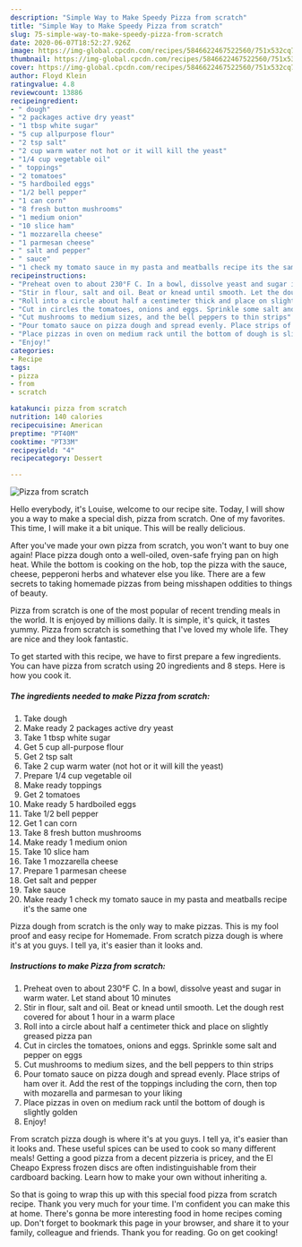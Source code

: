 ```yaml
---
description: "Simple Way to Make Speedy Pizza from scratch"
title: "Simple Way to Make Speedy Pizza from scratch"
slug: 75-simple-way-to-make-speedy-pizza-from-scratch
date: 2020-06-07T18:52:27.926Z
image: https://img-global.cpcdn.com/recipes/5846622467522560/751x532cq70/pizza-from-scratch-recipe-main-photo.jpg
thumbnail: https://img-global.cpcdn.com/recipes/5846622467522560/751x532cq70/pizza-from-scratch-recipe-main-photo.jpg
cover: https://img-global.cpcdn.com/recipes/5846622467522560/751x532cq70/pizza-from-scratch-recipe-main-photo.jpg
author: Floyd Klein
ratingvalue: 4.8
reviewcount: 13886
recipeingredient:
- " dough"
- "2 packages active dry yeast"
- "1 tbsp white sugar"
- "5 cup allpurpose flour"
- "2 tsp salt"
- "2 cup warm water not hot or it will kill the yeast"
- "1/4 cup vegetable oil"
- " toppings"
- "2 tomatoes"
- "5 hardboiled eggs"
- "1/2 bell pepper"
- "1 can corn"
- "8 fresh button mushrooms"
- "1 medium onion"
- "10 slice ham"
- "1 mozzarella cheese"
- "1 parmesan cheese"
- " salt and pepper"
- " sauce"
- "1 check my tomato sauce in my pasta and meatballs recipe its the same one"
recipeinstructions:
- "Preheat oven to about 230°F C. In a bowl, dissolve yeast and sugar in warm water. Let stand about 10 minutes"
- "Stir in flour, salt and oil. Beat or knead until smooth. Let the dough rest covered for about 1 hour in a warm place"
- "Roll into a circle about half a centimeter thick and place on slightly greased pizza pan"
- "Cut in circles the tomatoes, onions and eggs. Sprinkle some salt and pepper on eggs"
- "Cut mushrooms to medium sizes, and the bell peppers to thin strips"
- "Pour tomato sauce on pizza dough and spread evenly. Place strips of ham over it. Add the rest of the toppings including the corn, then top with mozarella and parmesan to your liking"
- "Place pizzas in oven on medium rack until the bottom of dough is slightly golden"
- "Enjoy!"
categories:
- Recipe
tags:
- pizza
- from
- scratch

katakunci: pizza from scratch 
nutrition: 140 calories
recipecuisine: American
preptime: "PT40M"
cooktime: "PT33M"
recipeyield: "4"
recipecategory: Dessert

---
```



![Pizza from scratch](https://img-global.cpcdn.com/recipes/5846622467522560/751x532cq70/pizza-from-scratch-recipe-main-photo.jpg)

Hello everybody, it's Louise, welcome to our recipe site. Today, I will show you a way to make a special dish, pizza from scratch. One of my favorites. This time, I will make it a bit unique. This will be really delicious.

After you&#39;ve made your own pizza from scratch, you won&#39;t want to buy one again! Place pizza dough onto a well-oiled, oven-safe frying pan on high heat. While the bottom is cooking on the hob, top the pizza with the sauce, cheese, pepperoni herbs and whatever else you like. There are a few secrets to taking homemade pizzas from being misshapen oddities to things of beauty.

Pizza from scratch is one of the most popular of recent trending meals in the world. It is enjoyed by millions daily. It is simple, it's quick, it tastes yummy. Pizza from scratch is something that I've loved my whole life. They are nice and they look fantastic.


To get started with this recipe, we have to first prepare a few ingredients. You can have pizza from scratch using 20 ingredients and 8 steps. Here is how you cook it.

<!--inarticleads1-->

##### The ingredients needed to make Pizza from scratch:

1. Take  dough
1. Make ready 2 packages active dry yeast
1. Take 1 tbsp white sugar
1. Get 5 cup all-purpose flour
1. Get 2 tsp salt
1. Take 2 cup warm water (not hot or it will kill the yeast)
1. Prepare 1/4 cup vegetable oil
1. Make ready  toppings
1. Get 2 tomatoes
1. Make ready 5 hardboiled eggs
1. Take 1/2 bell pepper
1. Get 1 can corn
1. Take 8 fresh button mushrooms
1. Make ready 1 medium onion
1. Take 10 slice ham
1. Take 1 mozzarella cheese
1. Prepare 1 parmesan cheese
1. Get  salt and pepper
1. Take  sauce
1. Make ready 1 check my tomato sauce in my pasta and meatballs recipe it&#39;s the same one


Pizza dough from scratch is the only way to make pizzas. This is my fool proof and easy recipe for Homemade. From scratch pizza dough is where it&#39;s at you guys. I tell ya, it&#39;s easier than it looks and. 

<!--inarticleads2-->

##### Instructions to make Pizza from scratch:

1. Preheat oven to about 230°F C. In a bowl, dissolve yeast and sugar in warm water. Let stand about 10 minutes
1. Stir in flour, salt and oil. Beat or knead until smooth. Let the dough rest covered for about 1 hour in a warm place
1. Roll into a circle about half a centimeter thick and place on slightly greased pizza pan
1. Cut in circles the tomatoes, onions and eggs. Sprinkle some salt and pepper on eggs
1. Cut mushrooms to medium sizes, and the bell peppers to thin strips
1. Pour tomato sauce on pizza dough and spread evenly. Place strips of ham over it. Add the rest of the toppings including the corn, then top with mozarella and parmesan to your liking
1. Place pizzas in oven on medium rack until the bottom of dough is slightly golden
1. Enjoy!


From scratch pizza dough is where it&#39;s at you guys. I tell ya, it&#39;s easier than it looks and. These useful spices can be used to cook so many different meals! Getting a good pizza from a decent pizzeria is pricey, and the El Cheapo Express frozen discs are often indistinguishable from their cardboard backing. Learn how to make your own without inheriting a. 

So that is going to wrap this up with this special food pizza from scratch recipe. Thank you very much for your time. I'm confident you can make this at home. There's gonna be more interesting food in home recipes coming up. Don't forget to bookmark this page in your browser, and share it to your family, colleague and friends. Thank you for reading. Go on get cooking!
